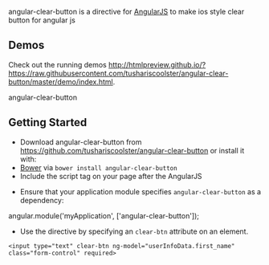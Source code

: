 angular-clear-button is a directive for [AngularJS](http://angularjs.org/) to make ios style clear button for angular js

Demos
-----

Check out the running demos http://htmlpreview.github.io/?https://raw.githubusercontent.com/tushariscoolster/angular-clear-button/master/demo/index.html.



angular-clear-button


Getting Started
---------------

* Download angular-clear-button from https://github.com/tushariscoolster/angular-clear-button or install it with:
* [Bower](http://bower.io/) via `bower install angular-clear-button`
* Include the script tag on your page after the AngularJS

<script type='text/javascript' src='path/to/angular.min.js'></script>
<script type='text/javascript' src='path/to/angular-clear-button.js'></script>

* Ensure that your application module specifies `angular-clear-button` as a dependency:

angular.module('myApplication', ['angular-clear-button']);

* Use the directive by specifying an `clear-btn` attribute on an element.


```<input type="text" clear-btn ng-model="userInfoData.first_name" class="form-control" required>```



